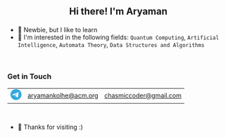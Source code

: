 <h2><p style="text-align: center;">Hi there! I'm Aryaman</p></h2>

- 🌱 Newbie, but I like to learn
- 🔭 I'm interested in the following fields: `Quantum Computing`, `Artificial Intelligence`, `Automata Theory`, `Data Structures and Algorithms`

<br>

### Get in Touch
<table>
    <tr>
        <td>
            <a href="https://t.me/Chasmiccoder"><img src="./telegram.png" alt="tech stack image" width="25"/></a>
        </td>
        <td>
            <a href="mailto:aryamankolhe@acm.org">aryamankolhe@acm.org</a>    
        </td>
        <td>
            <a href="mailto:chasmiccoder@gmail.com">chasmiccoder@gmail.com</a>
        </td>
    </tr>
</table>

<br>

- 🚀 Thanks for visiting :)
